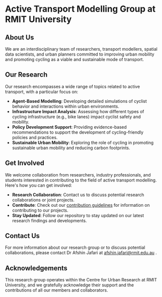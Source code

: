 # Active Transport Modelling Group at RMIT University

## About Us

We are an interdisciplinary team of researchers, transport modellers, spatial data scientists, and urban planners committed to improving urban mobility and promoting cycling as a viable and sustainable mode of transport.

## Our Research

Our research encompasses a wide range of topics related to active transport, with a particular focus on:
- **Agent-Based Modelling**: Developing detailed simulations of cyclist behavior and interactions within urban environments.
- **Infrastructure Impact Analysis**: Assessing how different types of cycling infrastructure (e.g., bike lanes) impact cyclist safety and mobility.
- **Policy Development Support**: Providing evidence-based recommendations to support the development of cycling-friendly policies and practices.
- **Sustainable Urban Mobility**: Exploring the role of cycling in promoting sustainable urban mobility and reducing carbon footprints.

## Get Involved

We welcome collaboration from researchers, industry professionals, and students interested in contributing to the field of active transport modelling. Here's how you can get involved:
- **Research Collaboration**: Contact us to discuss potential research collaborations or joint projects.
- **Contribute**: Check out our [contribution guidelines](CONTRIBUTING.md) for information on contributing to our projects.
- **Stay Updated**: Follow our repository to stay updated on our latest research findings and developments.

## Contact Us

For more information about our research group or to discuss potential collaborations, please contact Dr Afshin Jafari at afshin.jafari@rmit.edu.au .

## Acknowledgements

This research group operates within the Centre for Urban Research at RMIT University, and we gratefully acknowledge their support and the contributions of all our members and collaborators.
